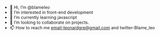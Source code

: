 - 👋 Hi, I’m @blameleo
- 👀 I’m interested in front-end development
- 🌱 I’m currently learning javascript
- 💞️ I’m looking to collaborate on projects.
- 📫 How to reach me email-leonardgre@gmail.com and twitter-Blame_leo

<!---
blameleo/blameleo is a ✨ special ✨ repository because its `README.md` (this file) appears on your GitHub profile.
You can click the Preview link to take a look at your changes.
--->
